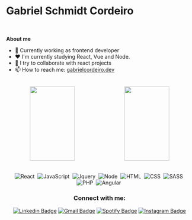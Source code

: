 <h1 >Gabriel Schmidt Cordeiro</h1><br />

**About me**

- 💼  Currently working as frontend developer<br />
- ❤️  I'm currently studying React, Vue and Node.<br />
- 👯  I try to collaborate with react projects<br />
- 📫  How to reach me: [gabrielcordeiro.dev](https://gabrielcordeiro.dev/)<br /><br />

<div align='center'> 
   <img width="49%" height="200em" src="https://github-readme-stats.vercel.app/api?username=gabrielscordeiro&show_icons=true&theme=radical&include_all_commits=true&count_private=true"/>&nbsp;
   <img width="49%" height="200em" src="https://github-readme-stats.vercel.app/api/top-langs/?username=gabrielscordeiro&layout=compact&langs_count=16&theme=radical "/>
</div>

<br />
<div align='center'>
  
 ![React](https://img.shields.io/badge/React-20232A?style=for-the-badge&logo=react&logoColor=61DAFB)&nbsp;
 ![JavaScript](https://img.shields.io/badge/JavaScript-323330?style=for-the-badge&logo=javascript&logoColor=F7DF1E)&nbsp;
 ![Jquery](https://img.shields.io/badge/jQuery-0769AD?style=for-the-badge&logo=jquery&logoColor=white)&nbsp;
 ![Node](https://img.shields.io/badge/Node.js-43853D?style=for-the-badge&logo=node.js&logoColor=white)&nbsp;
 ![HTML](https://img.shields.io/badge/HTML5-E34F26?style=for-the-badge&logo=html5&logoColor=white)&nbsp;
 ![CSS](https://img.shields.io/badge/CSS3-1572B6?style=for-the-badge&logo=css3&logoColor=white)&nbsp;
 ![SASS](https://img.shields.io/badge/Sass-CC6699?style=for-the-badge&logo=sass&logoColor=white)&nbsp;
 ![PHP](https://img.shields.io/badge/PHP-777BB4?style=for-the-badge&logo=php&logoColor=white)&nbsp;
 ![Angular](https://img.shields.io/badge/Angular-100000?style=for-the-badge&logo=angular&logoColor=white)&nbsp; 
   
   <h3 align="center">Connect with me:</h3>
   
 [![Linkedin Badge](https://img.shields.io/badge/-Gabriel%20Schmidt%20Cordeiro-blue?style=for-the-badge&logo=Linkedin&logoColor=white&link=https://www.linkedin.com/in/gabriel-schmidt-cordeiro-199262103/)](https://www.linkedin.com/in/gabriel-schmidt-cordeiro-199262103/) 
[![Gmail Badge](https://img.shields.io/badge/-gabrielcordeiro.dev@gmail.com-c14438?style=for-the-badge&logo=Gmail&logoColor=white&link=mailto:gabrielcordeiro.dev@gmail.com)](mailto:gabrielcordeiro.dev@gmail.com) 
[![Spotify Badge](https://img.shields.io/badge/gabrielcordeiro10-%231ED760.svg?&style=for-the-badge&logo=spotify&logoColor=white)](https://open.spotify.com/user/gabrielcordeiro10?si=BcboRFRpSsK6ouqj9Fz9zA)
[![Instagram Badge](https://img.shields.io/badge/gabriel.s.cordeiro-%23E4405F.svg?&style=for-the-badge&logo=instagram&logoColor=white)](https://www.instagram.com/gabriel.s.cordeiro/)
   
  
</div>
